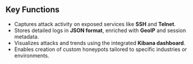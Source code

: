 <section class="key-functions-section">
  <h2><strong>Key Functions</strong></h2>

  <ul class="key-functions-list">
    <li>Captures attack activity on exposed services like <strong>SSH</strong> and <strong>Telnet</strong>.</li>
    <li>Stores detailed logs in <strong>JSON format</strong>, enriched with <strong>GeoIP</strong> and session metadata.</li>
    <li>Visualizes attacks and trends using the integrated <strong>Kibana dashboard</strong>.</li>
    <li>Enables creation of custom honeypots tailored to specific industries or environments.</li>
  </ul>
</section>

